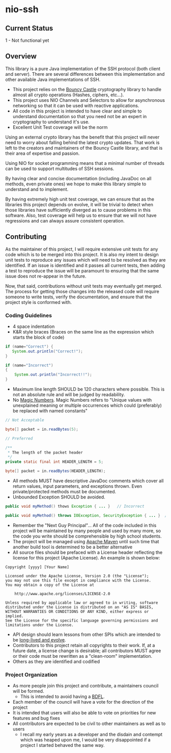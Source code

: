 # nio-ssh

## Current Status
1 - Not functional yet

## Overview

This library is a pure Java implementation of the SSH protocol (both client and server). There are several differences
between this implementation and other available Java implementations of SSH.

* This project relies on the [Bouncy Castle](http://www.bouncycastle.org/) cryptography library to handle almost all crypto operations (Hashes, ciphers, etc...).
* This project uses NIO Channels and Selectors to allow for asynchronous networking so that it can be used with reactive applications.
* All code in this project is intended to have clear and simple to understand documentation so that you need not be an expert in cryptography to understand it's use.
* Excellent Unit Test coverage will be the norm

Using an external crypto library has the benefit that this project will never need to worry about falling behind the
latest crypto updates. That work is left to the creators and maintainers of the Bouncy Castle library, and that is their
area of expertise and passion.

Using NIO for socket programming means that a minimal number of threads can be used to support multitudes of SSH sessions.

By having clear and concise documentation (including JavaDoc on all methods, even private ones) we hope to make this
library simple to understand and to implement.

By having extremely high unit test coverage, we can ensure that as the libraries this project depends on evolve, it will
be trivial to detect when those libraries have sufficiently diverged as to cause problems in this software. Also, test 
coverage will help us to ensure that we will not have regressions and can always assure consistent operation.

## Contributing

As the maintainer of this project, I will require extensive unit tests for any code which is to be merged into this 
project. It is also my intent to design unit tests to reproduce any issues which will need to be resolved as they are 
identified. If an issue is identified and it passes all current tests, then adding a test to reproduce the issue will be
paramount to ensuring that the same issue does not re-appear in the future.

Now, that said, contributions without unit tests may eventually get merged. The process for getting those changes into
the released code will require someone to write tests, verify the documentation, and ensure that the project style is
conformed with.

### Coding Guidelines
* 4 space indentation
* K&R style braces (Braces on the same line as the expression which starts the block of code)

```java
if (name="Correct") {
   System.out.println("Correct!");
}

if (name="Incorrect")
{
    System.out.println("Incorrect!!");
}
```
* Maximum line length SHOULD be 120 characters where possible. This is not an absolute rule and will be judged by readability.
* No [Magic Numbers](http://en.wikipedia.org/wiki/Magic_number_%28programming%29). Magic Numbers refers to "Unique values with unexplained meaning or multiple occurrences which could (preferably) be replaced with named constants"

```java
// Not Acceptable

byte[] packet = in.readBytes(5);

// Preferred

/**
 * The length of the packet header
 */
private static final int HEADER_LENGTH = 5;

byte[] packet = in.readBytes(HEADER_LENGTH);
```
* All methods MUST have descriptive JavaDoc comments which cover all return values, input parameters, and exceptions thrown. Even private/protected methods must be documented.
* Unbounded Exception SHOULD be avoided.

```java
public void myMethod() thows Exception { ... }   // Incorrect

public void myMethod() throws IOException, SecurityException { ... }  // Correct
```
* Remember the "Next Guy Principal"... All of the code included in this project will be maintained by many people and used by many more, so the code you write should be comprehensible by high school students.
* The project will be managed using [Apache Maven](http://maven.apache.org/) until such time that another build tool is determined to be a better alternative
* All source files should be prefaced with a License header reflecting the license for this project (Apache License). An example is shown below:

```
Copyright [yyyy] [Your Name]

Licensed under the Apache License, Version 2.0 (the "License");
you may not use this file except in compliance with the License.
You may obtain a copy of the License at

    http://www.apache.org/licenses/LICENSE-2.0

Unless required by applicable law or agreed to in writing, software
distributed under the License is distributed on an "AS IS" BASIS,
WITHOUT WARRANTIES OR CONDITIONS OF ANY KIND, either express or implied.
See the License for the specific language governing permissions and
limitations under the License.
```
* API design should learn lessons from other SPIs which are intended to be [long-lived and evolve](http://blog.jooq.org/2015/05/21/do-not-make-this-mistake-when-developing-an-spi/).
* Contributors to this project retain all copyrights to their work. If, at a future date, a license change is desirable; all contributors MUST agree or their code must be rewritten as a "clean-room" implementation.
* Others as they are identified and codified

### Project Organization
* As more people join this project and contribute, a maintainers council will be formed.
  * This is intended to avoid having a [BDFL](http://en.wikipedia.org/wiki/Benevolent_dictator_for_life). 
* Each member of the council will have a vote for the direction of the project 
* It is intended that users will also be able to vote on priorities for new features and bug fixes
* All contributors are expected to be civil to other maintainers as well as to users
  * I recall my early years as a developer and the disdain and contempt which was heaped upon me, I would be very disappointed if a project I started behaved the same way.
